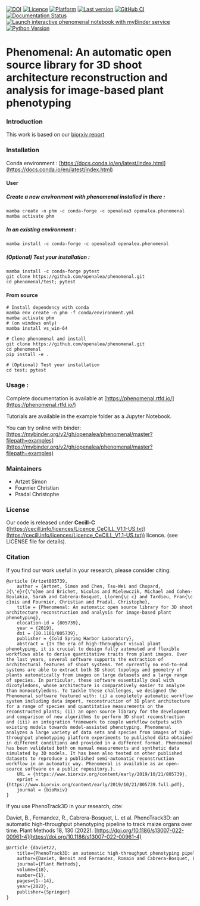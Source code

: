 
[![DOI](https://zenodo.org/badge/DOI/10.5281/zenodo.1436634.svg)](https://doi.org/10.5281/zenodo.1436634)
[![Licence](https://anaconda.org/openalea/openalea.phenomenal/badges/license.svg)](https://cecill.info/licences/Licence_CeCILL_V1.1-US.txt)
[![Platform](https://anaconda.org/openalea3/openalea.phenomenal/badges/platforms.svg)](https://anaconda.org/openalea3/openalea.phenomenal)
[![Last version](https://anaconda.org/openalea3/openalea.phenomenal/badges/version.svg)](https://anaconda.org/OpenAlea3/openalea.phenomenal/files)
[![GitHub CI](https://github.com/openalea/phenomenal/actions/workflows/conda-package-build.yml/badge.svg)](https://github.com/openalea/phenomenal/actions/workflows/conda-package-build.yml)
[![Documentation Status](https://readthedocs.org/projects/phenomenal/badge/?version=latest)](https://phenomenal.readthedocs.io/en/latest/?badge=latest)
[![Launch interactive phenomenal notebook with myBinder service](https://mybinder.org/badge.svg)](https://mybinder.org/v2/gh/openalea/phenomenal/master?filepath=examples)
[![Python Version](https://img.shields.io/badge/python-3.8%20%7C%203.9%20%7C%203.10%20%7C%203.11%20%7C%203.12-blue)](https://www.python.org/downloads/)


# Phenomenal: An automatic open source library for 3D shoot architecture reconstruction and analysis for image-based plant phenotyping

### Introduction

This work is based on our [biorxiv report](https://doi.org/10.1101/805739)

### Installation

Conda environment : [https://docs.conda.io/en/latest/index.html](https://docs.conda.io/en/latest/index.html)

#### User

##### Create a new environment with phenomenal installed in there :

    mamba create -n phm -c conda-forge -c openalea3 openalea.phenomenal
    mamba activate phm

##### In an existing environment :

    mamba install -c conda-forge -c openalea3 openalea.phenomenal

##### (Optional) Test your installation :

    mamba install -c conda-forge pytest
    git clone https://github.com/openalea/phenomenal.git
    cd phenomenal/test; pytest

#### From source

    # Install dependency with conda
    mamba env create -n phm -f conda/environment.yml 
    mamba activate phm
    # (on windows only)
    mamba install vs_win-64

    # Clone phenomenal and install
    git clone https://github.com/openalea/phenomenal.git
    cd phenomenal
    pip install -e .

    # (Optional) Test your installation
    cd test; pytest


### Usage :

Complete documentation is available at [https://phenomenal.rtfd.io/](https://phenomenal.rtfd.io/)

Tutorials are available in the example folder as a Jupyter Notebook.

You can try online with binder: [https://mybinder.org/v2/gh/openalea/phenomenal/master?filepath=examples](https://mybinder.org/v2/gh/openalea/phenomenal/master?filepath=examples)


### Maintainers

* Artzet	    Simon
* Fournier	    Christian
* Pradal        Christophe

### License

Our code is released under **Cecill-C** ([https://cecill.info/licences/Licence_CeCILL_V1.1-US.txt](https://cecill.info/licences/Licence_CeCILL_V1.1-US.txt)) licence. (see LICENSE file for details).

### Citation

If you find our work useful in your research, please consider citing:

    @article {Artzet805739,
        author = {Artzet, Simon and Chen, Tsu-Wei and Chopard, J{\'e}r{\^o}me and Brichet, Nicolas and Mielewczik, Michael and Cohen-Boulakia, Sarah and Cabrera-Bosquet, Lloren{\c c} and Tardieu, Fran{\c c}ois and Fournier, Christian and Pradal, Christophe},
        title = {Phenomenal: An automatic open source library for 3D shoot architecture reconstruction and analysis for image-based plant phenotyping},
        elocation-id = {805739},
        year = {2019},
        doi = {10.1101/805739},
        publisher = {Cold Spring Harbor Laboratory},
        abstract = {In the era of high-throughput visual plant phenotyping, it is crucial to design fully automated and flexible workflows able to derive quantitative traits from plant images. Over the last years, several software supports the extraction of architectural features of shoot systems. Yet currently no end-to-end systems are able to extract both 3D shoot topology and geometry of plants automatically from images on large datasets and a large range of species. In particular, these software essentially deal with dicotyledons, whose architecture is comparatively easier to analyze than monocotyledons. To tackle these challenges, we designed the Phenomenal software featured with: (i) a completely automatic workflow system including data import, reconstruction of 3D plant architecture for a range of species and quantitative measurements on the reconstructed plants; (ii) an open source library for the development and comparison of new algorithms to perform 3D shoot reconstruction and (iii) an integration framework to couple workflow outputs with existing models towards model-assisted phenotyping. Phenomenal analyzes a large variety of data sets and species from images of high-throughput phenotyping platform experiments to published data obtained in different conditions and provided in a different format. Phenomenal has been validated both on manual measurements and synthetic data simulated by 3D models. It has been also tested on other published datasets to reproduce a published semi-automatic reconstruction workflow in an automatic way. Phenomenal is available as an open-source software on a public repository.},
        URL = {https://www.biorxiv.org/content/early/2019/10/21/805739},
        eprint = {https://www.biorxiv.org/content/early/2019/10/21/805739.full.pdf},
        journal = {bioRxiv}
    }

If you use PhenoTrack3D in your research, cite:

Daviet, B., Fernandez, R., Cabrera-Bosquet, L. et al. PhenoTrack3D: an automatic high-throughput phenotyping pipeline to track maize organs over time. Plant Methods 18, 130 (2022). [https://doi.org/10.1186/s13007-022-00961-4](https://doi.org/10.1186/s13007-022-00961-4)
    
```latex
@article {daviet22,
	title={PhenoTrack3D: an automatic high-throughput phenotyping pipeline to track maize organs over time},
	author={Daviet, Benoit and Fernandez, Romain and Cabrera-Bosquet, Lloren{\c{c}} and Pradal, Christophe and Fournier, Christian},
	journal={Plant Methods},
	volume={18},
	number={1},
	pages={1--14},
	year={2022},
	publisher={Springer}
}
```
